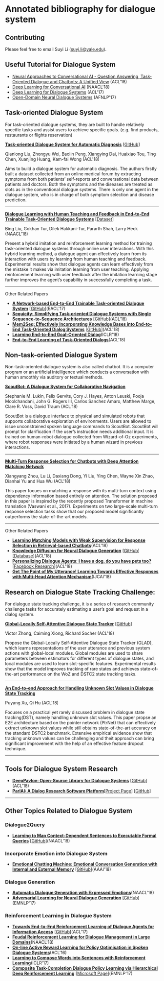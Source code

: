 # Annotated bibliography for dialogue system

## Contributing
Please feel free to email Suyi Li (suyi.li@yale.edu).

## Useful Tutorial for Dialogue System

-	[Neural Approaches to Conversational AI - Question Answering, Task-Oriented Dialogue and Chatbots: A Unified View](https://arxiv.org/pdf/1809.08267.pdf) (ACL'18)
-	[Deep Learning for Conversational AI](https://www.poly-ai.com/docs/naacl18.pdf) (NAACL'18)
-	[Deep Learning for Dialogue Systems](http://aclweb.org/anthology/P17-5004) (ACL'17)
-	[Open-Domain Neural Dialogue Systems](http://aclweb.org/anthology/I17-5003) (AFNLP'17)


## Task-oriented Dialogue System
For task-oriented dialogue systems, they are built to handle relatively specific tasks and assist users to achieve specific goals. (e.g. find products, restaurants or flights reservation)


[**Task-oriented Dialogue System for Automatic Diagnosis**](http://aclweb.org/anthology/P18-2033) [[GitHub](https://github.com/LiuQL2/MedicalChatbot)]

Qianlong Liu, Zhongyu Wei, Baolin Peng, Xiangying Dai, Huaixiao Tou, Ting Chen, Xuanjing Huang, Kam-fai Wong (ACL'18)

Aims to build a dialogue system for automatic diagnosis. The authors firstly built a dataset collected from an online medical forum by extracting symptoms from both patients’ self-reports and conversational data between patients and doctors. Both the symptoms and the diseases are treated as slots as in the conventional dialogue systems. There is only one agent in the dialogue system, who is in charge of both symptom selection and disease prediction.

***

[**Dialogue Learning with Human Teaching and Feedback in End-to-End Trainable Task-Oriented Dialogue Systems**](https://arxiv.org/pdf/1804.06512.pdf) [[Dataset](https://github.com/google-research-datasets/simulated-dialogue)]

Bing Liu, Gokhan Tur, Dilek Hakkani-Tur, Pararth Shah, Larry Heck (NAACL'18)

Present a hybrid imitation and reinforcement learning method for training task-oriented dialogue systems through online user interactions. With this hybrid learning method, a dialogue agent can effectively learn from its interaction with users by learning from human teaching and feedback. Experimental results show that dialogue agents can learn effectively from the mistake it makes via imitation learning from user teaching. Applying reinforcement learning with user feedback after the imitation learning stage further improves the agent’s capability in successfully completing a task.

***

Other Related Papers
* [**A Network-based End-to-End Trainable Task-oriented Dialogue System**](https://arxiv.org/pdf/1604.04562.pdf) [[GitHub](https://github.com/shawnwun/NNDIAL)](EACL'17)
* [**Sequicity: Simplifying Task-oriented Dialogue Systems with Single Sequence-to-Sequence Architectures**](http://aclweb.org/anthology/P18-1133) [[GitHub](https://github.com/WING-NUS/sequicity)](ACL'18)
* [**Mem2Seq: Effectively Incorporating Knowledge Bases into End-to-End Task-Oriented Dialog Systems**](http://aclweb.org/anthology/P18-1136) [[GitHub](https://github.com/HLTCHKUST/Mem2Seq)](ACL'18)
* [**Learning End-to-End Goal-Oriented Dialog**](https://arxiv.org/pdf/1605.07683.pdf)(ICLR'18)
* [**End-to-End Learning of Task-Oriented Dialogs**](http://aclweb.org/anthology/N18-4010)(ACL'18)

## Non-task-oriented Dialogue System
Non-task-oriented dialogue system is also called chatbot. It is a computer program or an artificial intelligence which conducts a conversation with human smoothly via auditory or textual methods.

[**ScoutBot: A Dialogue System for Collaborative Navigation**](https://arxiv.org/pdf/1807.08074.pdf)

Stephanie M. Lukin, Felix Gervits, Cory J. Hayes, Anton Leuski, Pooja Moolchandani, John G. Rogers III, Carlos Sanchez Amaro, Matthew Marge, Clare R. Voss, David Traum (ACL'18)

ScoutBot is a dialogue interface to physical and simulated robots that supports collaborative exploration of environments. Users are allowed to issue unconstrained spoken language commands to ScoutBot. ScoutBot will prompt
for clarification if the user’s instruction needs additional input. It is trained on human-robot dialogue collected from
Wizard-of-Oz experiments, where robot responses were initiated by a human wizard in previous interactions.

***

[**Multi-Turn Response Selection for Chatbots with Deep Attention Matching Network**](http://aclweb.org/anthology/P18-1103)

Xiangyang Zhou, Lu Li, Daxiang Dong, Yi Liu, Ying Chen, Wayne Xin Zhao, Dianhai Yu and Hua Wu (ACL'18)

This paper focues on matching a response with its multi-turn context using dependency information based entirely on attention. The solution proposed in this paper is inspired by the recently proposed Transformer in machine
translation (Vaswani et al., 2017). Experiments on two large-scale multi-turn response selection tasks show that our proposed model significantly outperforms the state-of-the-art models.

***

Other Related Papers
* [**Learning Matching Models with Weak Supervision for Response Selection in Retrieval-based Chatbots**](http://aclweb.org/anthology/P18-2067)(ACL'18)
* [**Knowledge Diffusion for Neural Dialogue Generation**](http://aclweb.org/anthology/P18-1138) [[GitHub](https://github.com/WING-NUS/sequicity)] [[Database](https://github.com/liushuman/neural-knowledge-diffusion)](ACL'18)
* [**Personalizing Dialogue Agents: I have a dog, do you have pets too?**](http://aclweb.org/anthology/P18-1205) [[Facebook Research](https://research.fb.com/publications/personalizing-dialogue-agents-i-have-a-dog-do-you-have-pets-too/)](ACL'18)
* [**Get The Point of My Utterance! Learning Towards Effective Responses with Multi-Head Attention Mechanism**](https://www.ijcai.org/proceedings/2018/0614.pdf)(IJCAI'18)


## Research on Dialogue State Tracking Challenge:
For dialogue state tracking challenge, it is a series of research community challenge tasks for accurately estimating a user’s goal and request in a dialog system.

[**Global-Locally Self-Attentive Dialogue State Tracker**](https://arxiv.org/pdf/1805.09655.pdf) [[GitHub](https://github.com/salesforce/glad)]

Victor Zhong, Caiming Xiong, Richard Socher (ACL'18)

Propose the Global-Locally Self-Attentive Dialogue State Tracker (GLAD), which learns representations of the user utterance and previous system actions with global-local modules. Global modules are used to share parameters between
estimators for different types of dialogue states, and local modules are used to learn slot-specific features. Experimental results show that the model improves tracking of rare states and achieves state-of-the-art performance
on the WoZ and DSTC2 state tracking tasks.

***

[**An End-to-end Approach for Handling Unknown Slot Values in Dialogue State Tracking**](http://aclweb.org/anthology/P18-1134)

Puyang Xu, Qi Hu (ACL'18)

Focuses on a practical yet rarely discussed problem in dialogue state tracking(DST), namely handling unknown slot values. This paper propse an E2E architecture based on the pointer network (PtrNet) that can effectively extract unknown slot
values while still obtains state-of-the-art accuracy on the standard DSTC2 benchmark. Extensive empirical evidence show that tracking unknown values can be challenging and theit approach can bring significant improvement with the help of an effective feature dropout technique.

***

## Tools for Dialogue System Research
* [**DeepPavlov: Open-Source Library for Dialogue Systems**](http://aclweb.org/anthology/P18-4021) [[GitHub](https://github.com/deepmipt/DeepPavlov)](ACL'18)
* [**ParlAI: A Dialog Research Software Platform**](https://arxiv.org/pdf/1705.06476.pdf)[[Project Page](http://www.parl.ai/)] [[GitHub](https://github.com/facebookresearch/ParlAI)]

***

## Other Topics Related to Dialogue System

### Dialogue2Query
* [**Learning to Map Context-Dependent Sentences to Executable Formal Queries**](https://arxiv.org/pdf/1804.06868.pdf) [[GitHub](https://github.com/clic-lab/atis)](NAACL'18)

### Incorporate Emotion into Dialogue System
* [**Emotional Chatting Machine: Emotional Conversation Generation with Internal and External Memory**](https://arxiv.org/pdf/1704.01074.pdf) [[GitHub](https://github.com/tuxchow/ecm)](AAAI'18)

### Dialogue Generation
* [**Automatic Dialogue Generation with Expressed Emotions**](http://aclweb.org/anthology/N18-2008)(NAACL'18)
* [**Adversarial Learning for Neural Dialogue Generation**](https://arxiv.org/pdf/1701.06547.pdf) [[GitHub](https://github.com/liuyuemaicha/Adversarial-Learning-for-Neural-Dialogue-Generation-in-Tensorflow)](EMNLP'17)

### Reinforcement Learning in Dialogue System
* [**Towards End-to-End Reinforcement Learning of Dialogue Agents for Information Access**](http://www.aclweb.org/anthology/P17-1045) [[GitHub](https://github.com/MiuLab/KB-InfoBot)](ACL'17)
* [**Feudal Reinforcement Learning for Dialogue Management in Large Domains**](https://arxiv.org/pdf/1803.03232.pdf)(NAACL'18)
* [**On-line Active Reward Learning for Policy Optimisation in Spoken Dialogue Systems**](https://arxiv.org/pdf/1605.07669.pdf)(ACL'16)
* [**Learning to Compose Words into Sentences with Reinforcement Learning**](https://arxiv.org/pdf/1611.09100.pdf)(ICLR'17)
* [**Composite Task-Completion Dialogue Policy Learning via Hierarchical Deep Reinforcement Learning**](https://arxiv.org/pdf/1704.03084.pdf) [[Microsoft Page](https://www.microsoft.com/en-us/research/publication/composite-task-completion-dialogue-system-via-hierarchical-deep-reinforcement-learning/)](EMNLP'17)




